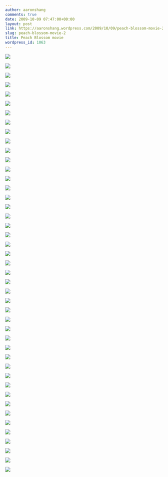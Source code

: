 ```yaml
---
author: aaronshang
comments: true
date: 2009-10-09 07:47:00+00:00
layout: post
link: https://aaronshang.wordpress.com/2009/10/09/peach-blossom-movie-2/
slug: peach-blossom-movie-2
title: Peach Blossom movie
wordpress_id: 1063
---
```


[![](http://aaronshang.files.wordpress.com/2009/10/peachblossom-0004-7458122.jpg?w=300)](http://aaronshang.files.wordpress.com/2009/10/peachblossom-0004-7458122.jpg)

[![](http://aaronshang.files.wordpress.com/2009/10/peachblossom-0006-7489392.jpg?w=300)](http://aaronshang.files.wordpress.com/2009/10/peachblossom-0006-7489392.jpg)

[![](http://aaronshang.files.wordpress.com/2009/10/peachblossom-0007-7521432.jpg?w=300)](http://aaronshang.files.wordpress.com/2009/10/peachblossom-0007-7521432.jpg)

[![](http://aaronshang.files.wordpress.com/2009/10/peachblossom-0008-7550982.jpg?w=300)](http://aaronshang.files.wordpress.com/2009/10/peachblossom-0008-7550982.jpg)

[![](http://aaronshang.files.wordpress.com/2009/10/peachblossom-0009-7582052.jpg?w=300)](http://aaronshang.files.wordpress.com/2009/10/peachblossom-0009-7582052.jpg)

[![](http://aaronshang.files.wordpress.com/2009/10/peachblossom-0010-7613212.jpg?w=300)](http://aaronshang.files.wordpress.com/2009/10/peachblossom-0010-7613212.jpg)

[![](http://aaronshang.files.wordpress.com/2009/10/peachblossom-0011-7644522.jpg?w=300)](http://aaronshang.files.wordpress.com/2009/10/peachblossom-0011-7644522.jpg)

[![](http://aaronshang.files.wordpress.com/2009/10/peachblossom-0014-7673122.jpg?w=300)](http://aaronshang.files.wordpress.com/2009/10/peachblossom-0014-7673122.jpg)

[![](http://aaronshang.files.wordpress.com/2009/10/peachblossom-0015-7702742.jpg?w=300)](http://aaronshang.files.wordpress.com/2009/10/peachblossom-0015-7702742.jpg)

[![](http://aaronshang.files.wordpress.com/2009/10/peachblossom-0016-7735642.jpg?w=300)](http://aaronshang.files.wordpress.com/2009/10/peachblossom-0016-7735642.jpg)

[![](http://aaronshang.files.wordpress.com/2009/10/peachblossom-0017-7761582.jpg?w=300)](http://aaronshang.files.wordpress.com/2009/10/peachblossom-0017-7761582.jpg)

[![](http://aaronshang.files.wordpress.com/2009/10/peachblossom-0018-7798462.jpg?w=300)](http://aaronshang.files.wordpress.com/2009/10/peachblossom-0018-7798462.jpg)

[![](http://aaronshang.files.wordpress.com/2009/10/peachblossom-0019-7830512.jpg?w=300)](http://aaronshang.files.wordpress.com/2009/10/peachblossom-0019-7830512.jpg)

[![](http://aaronshang.files.wordpress.com/2009/10/peachblossom-0020-7859462.jpg?w=300)](http://aaronshang.files.wordpress.com/2009/10/peachblossom-0020-7859462.jpg)

[![](http://aaronshang.files.wordpress.com/2009/10/peachblossom-0021-7889102.jpg?w=300)](http://aaronshang.files.wordpress.com/2009/10/peachblossom-0021-7889102.jpg)

[![](http://aaronshang.files.wordpress.com/2009/10/peachblossom-0024-7916622.jpg?w=300)](http://aaronshang.files.wordpress.com/2009/10/peachblossom-0024-7916622.jpg)

[![](http://aaronshang.files.wordpress.com/2009/10/peachblossom-0025-7947062.jpg?w=300)](http://aaronshang.files.wordpress.com/2009/10/peachblossom-0025-7947062.jpg)

[![](http://aaronshang.files.wordpress.com/2009/10/peachblossom-0026-7978102.jpg?w=300)](http://aaronshang.files.wordpress.com/2009/10/peachblossom-0026-7978102.jpg)

[![](http://aaronshang.files.wordpress.com/2009/10/peachblossom-0029-7013082.jpg?w=300)](http://aaronshang.files.wordpress.com/2009/10/peachblossom-0029-7013082.jpg)

[![](http://aaronshang.files.wordpress.com/2009/10/peachblossom-0030-7043562.jpg?w=300)](http://aaronshang.files.wordpress.com/2009/10/peachblossom-0030-7043562.jpg)

[![](http://aaronshang.files.wordpress.com/2009/10/peachblossom-0031-7075112.jpg?w=300)](http://aaronshang.files.wordpress.com/2009/10/peachblossom-0031-7075112.jpg)

[![](http://aaronshang.files.wordpress.com/2009/10/peachblossom-0032-7107812.jpg?w=300)](http://aaronshang.files.wordpress.com/2009/10/peachblossom-0032-7107812.jpg)

[![](http://aaronshang.files.wordpress.com/2009/10/peachblossom-0033-7135742.jpg?w=300)](http://aaronshang.files.wordpress.com/2009/10/peachblossom-0033-7135742.jpg)

[![](http://aaronshang.files.wordpress.com/2009/10/peachblossom-0037-7166182.jpg?w=300)](http://aaronshang.files.wordpress.com/2009/10/peachblossom-0037-7166182.jpg)

[![](http://aaronshang.files.wordpress.com/2009/10/peachblossom-0040-7194122.jpg?w=300)](http://aaronshang.files.wordpress.com/2009/10/peachblossom-0040-7194122.jpg)

[![](http://aaronshang.files.wordpress.com/2009/10/peachblossom-0042-7227892.jpg?w=300)](http://aaronshang.files.wordpress.com/2009/10/peachblossom-0042-7227892.jpg)

[![](http://aaronshang.files.wordpress.com/2009/10/peachblossom-0044-7281422.jpg?w=300)](http://aaronshang.files.wordpress.com/2009/10/peachblossom-0044-7281422.jpg)

[![](http://aaronshang.files.wordpress.com/2009/10/peachblossom-0048-7313922.jpg?w=300)](http://aaronshang.files.wordpress.com/2009/10/peachblossom-0048-7313922.jpg)

[![](http://aaronshang.files.wordpress.com/2009/10/peachblossom-0049-7349872.jpg?w=300)](http://aaronshang.files.wordpress.com/2009/10/peachblossom-0049-7349872.jpg)

[![](http://aaronshang.files.wordpress.com/2009/10/peachblossom-0054-7377952.jpg?w=300)](http://aaronshang.files.wordpress.com/2009/10/peachblossom-0054-7377952.jpg)

[![](http://aaronshang.files.wordpress.com/2009/10/peachblossom-0056-7407422.jpg?w=300)](http://aaronshang.files.wordpress.com/2009/10/peachblossom-0056-7407422.jpg)

[![](http://aaronshang.files.wordpress.com/2009/10/peachblossom-0057-7441162.jpg?w=300)](http://aaronshang.files.wordpress.com/2009/10/peachblossom-0057-7441162.jpg)

[![](http://aaronshang.files.wordpress.com/2009/10/peachblossom-0058-7481492.jpg?w=300)](http://aaronshang.files.wordpress.com/2009/10/peachblossom-0058-7481492.jpg)

[![](http://aaronshang.files.wordpress.com/2009/10/peachblossom-0059-7512192.jpg?w=300)](http://aaronshang.files.wordpress.com/2009/10/peachblossom-0059-7512192.jpg)

[![](http://aaronshang.files.wordpress.com/2009/10/peachblossom-0063-7547722.jpg?w=300)](http://aaronshang.files.wordpress.com/2009/10/peachblossom-0063-7547722.jpg)

[![](http://aaronshang.files.wordpress.com/2009/10/peachblossom-0065-7581292.jpg?w=300)](http://aaronshang.files.wordpress.com/2009/10/peachblossom-0065-7581292.jpg)

[![](http://aaronshang.files.wordpress.com/2009/10/peachblossom-0067-7615972.jpg?w=300)](http://aaronshang.files.wordpress.com/2009/10/peachblossom-0067-7615972.jpg)

[![](http://aaronshang.files.wordpress.com/2009/10/peachblossom-0069-7643082.jpg?w=300)](http://aaronshang.files.wordpress.com/2009/10/peachblossom-0069-7643082.jpg)

[![](http://aaronshang.files.wordpress.com/2009/10/peachblossom-0074-7676652.jpg?w=300)](http://aaronshang.files.wordpress.com/2009/10/peachblossom-0074-7676652.jpg)

[![](http://aaronshang.files.wordpress.com/2009/10/peachblossom-0076-7712522.jpg?w=300)](http://aaronshang.files.wordpress.com/2009/10/peachblossom-0076-7712522.jpg)

[![](http://aaronshang.files.wordpress.com/2009/10/peachblossom-0078-7745122.jpg?w=300)](http://aaronshang.files.wordpress.com/2009/10/peachblossom-0078-7745122.jpg)

[![](http://aaronshang.files.wordpress.com/2009/10/peachblossom-0081-7781422.jpg?w=300)](http://aaronshang.files.wordpress.com/2009/10/peachblossom-0081-7781422.jpg)

[![](http://aaronshang.files.wordpress.com/2009/10/peachblossom-0082-7814222.jpg?w=300)](http://aaronshang.files.wordpress.com/2009/10/peachblossom-0082-7814222.jpg)

[![](http://aaronshang.files.wordpress.com/2009/10/peachblossom-0084-7844632.jpg?w=300)](http://aaronshang.files.wordpress.com/2009/10/peachblossom-0084-7844632.jpg)

[![](http://aaronshang.files.wordpress.com/2009/10/peachblossom-0087-7878602.jpg?w=300)](http://aaronshang.files.wordpress.com/2009/10/peachblossom-0087-7878602.jpg)
